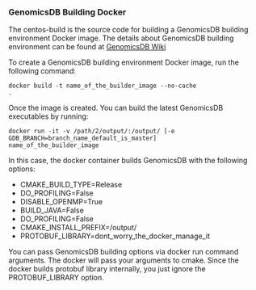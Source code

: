 ### GenomicsDB Building Docker

The centos-build is the source code for building a GenomicsDB building environment Docker image. The details about GenomicsDB building environment can be found at [GenomicsDB Wiki]( https://github.com/Intel-HLS/GenomicsDB/wiki/Compiling-GenomicsDB#building.)

To create a GenomicsDB building environment Docker image, run the following command:

<code>docker build -t name_of_the_builder_image --no-cache .</code>

Once the image is created. You can build the latest GenomicsDB executables by running:

<code>docker run -it -v /path/2/output/:/output/ [-e  GDB_BRANCH=branch_name_default_is_master] name_of_the_builder_image</code>

In this case, the docker container builds GenomicsDB with the following options:

* CMAKE_BUILD_TYPE=Release
* DO_PROFILING=False
* DISABLE_OPENMP=True
* BUILD_JAVA=False
* DO_PROFILING=False  
* CMAKE_INSTALL_PREFIX=/output/
* PROTOBUF_LIBRARY=dont_worry_the_docker_manage_it

You can pass GenomicsDB building options via docker run command arguments. The docker will pass your arguments to cmake. Since the docker builds protobuf library internally, you just ignore the PROTOBUF_LIBRARY option.
